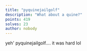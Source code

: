 ```yaml
---
title: "pyquinejailgolf"
description: "What about a quine?"
points: 419
solves: 23
author: nobody
---
```


yeh' pyquinejailgolf.... it was hard lol
